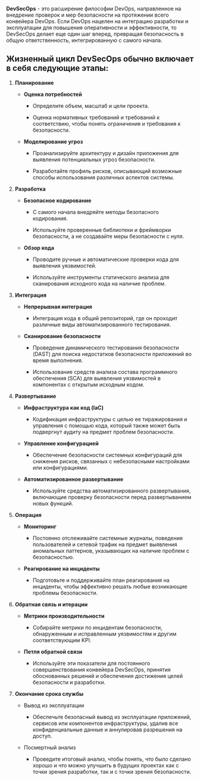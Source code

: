 
**DevSecOps** - это расширение философии DevOps, направленное на внедрение проверок и мер безопасности на протяжении всего конвейера DevOps. Если DevOps нацелен на интеграцию разработки и эксплуатации для повышения оперативности и эффективности, то DevSecOps делает еще один шаг вперед, превращая безопасность в общую ответственность, интегрированную с самого начала.

## Жизненный цикл DevSecOps обычно включает в себя следующие этапы:

1. **Планирование**
    
    - **Оценка потребностей**
        
        - Определите объем, масштаб и цели проекта.
            
        - Оценка нормативных требований и требований к соответствию, чтобы понять ограничения и требования к безопасности.
            
    - **Моделирование угроз**
        
        - Проанализируйте архитектуру и дизайн приложения для выявления потенциальных угроз безопасности.
            
        - Разработайте профиль рисков, описывающий возможные способы использования различных аспектов системы.  
            
2. **Разработка**
    
    - **Безопасное кодирование**
        
        - С самого начала внедряйте методы безопасного кодирования.
            
        - Используйте проверенные библиотеки и фреймворки безопасности, а не создавайте меры безопасности с нуля.
            
    - **Обзор кода**
        
        - Проводите ручные и автоматические проверки кода для выявления уязвимостей.
            
        - Используйте инструменты статического анализа для сканирования исходного кода на наличие проблем.
            
3. **Интеграция**
    
    - **Непрерывная интеграция**
        
        - Интеграция кода в общий репозиторий, где он проходит различные виды автоматизированного тестирования.
            
    - **Сканирование безопасности**
        
        - Проведение динамического тестирования безопасности (DAST) для поиска недостатков безопасности приложений во время выполнения.
            
        - Использование средств анализа состава программного обеспечения (SCA) для выявления уязвимостей в компонентах с открытым исходным кодом.
            
4. **Развертывание**
    
    - **Инфраструктура как код (IaC)**
        
        - Кодификация инфраструктуры с целью ее тиражирования и управления с помощью кода, который также может быть подвергнут аудиту на предмет проблем безопасности.
            
    - **Управление конфигурацией**
        
        - Обеспечение безопасности системных конфигураций для снижения рисков, связанных с небезопасными настройками или конфигурациями.
            
    - **Автоматизированное развертывание**
        
        - Используйте средства автоматизированного развертывания, включающие проверку безопасности перед развертыванием новых функций.
            
5. **Операция**
    
    - **Мониторинг**
        
        - Постоянно отслеживайте системные журналы, поведение пользователей и сетевой трафик на предмет выявления аномальных паттернов, указывающих на наличие проблем с безопасностью.
            
    - **Реагирование на инциденты**
        
        - Подготовьте и поддерживайте план реагирования на инциденты, чтобы эффективно решать любые возникающие проблемы безопасности.
            
6. **Обратная связь и итерации**
    
    - **Метрики производительности**
        
        - Собирайте метрики по инцидентам безопасности, обнаруженным и исправленным уязвимостям и другим соответствующим KPI.
            
    - **Петля обратной связи**
        
        - Используйте эти показатели для постоянного совершенствования конвейера DevSecOps, принятия обоснованных решений и обеспечения достижения целей безопасности и разработки.
            
7. **Окончание срока службы**
    
    - Вывод из эксплуатации
        
        - Обеспечьте безопасный вывод из эксплуатации приложений, сервисов или компонентов инфраструктуры, удалив все конфиденциальные данные и аннулировав разрешения на доступ.
            
    - Посмертный анализ
        
        - Проведите итоговый анализ, чтобы понять, что было сделано хорошо и что можно улучшить в будущих проектах как с точки зрения разработки, так и с точки зрения безопасности.